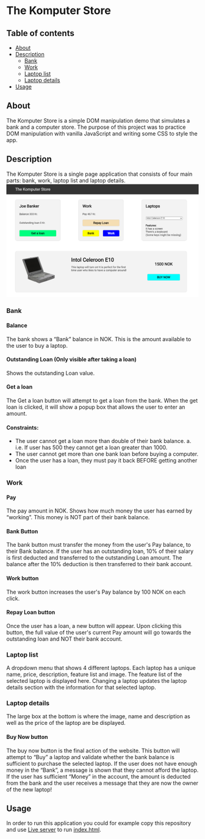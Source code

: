 # The Komputer Store
## Table of contents
- [About](#about)
- [Description](#description)
  - [Bank](#bank)
  - [Work](#work)
  - [Laptop list](#laptop-list)
  - [Laptop details](#laptop-details)
- [Usage](#usage)

## About
The Komputer Store is a simple DOM manipulation demo that simulates a bank and
a computer store. The purpose of this project was to practice DOM manipulation
with vanilla JavaScript and writing some CSS to style the app.

## Description
The Komputer Store is a single page application that consists of four main
parts: bank, work, laptop list and laptop details.
![screenshot](https://github.com/mikkoluukko/thekomputerstore/blob/master/readme-image-1.png)

### Bank
#### Balance
The bank shows a “Bank” balance in NOK. This is the amount available to the 
user to buy a laptop.
#### Outstanding Loan (Only visible after taking a loan)
Shows the outstanding Loan value.
#### Get a loan
The Get a loan button will attempt to get a loan from the bank. When the get 
loan is clicked, it will show a popup box that allows the user to enter an 
amount.
#### Constraints:
- The user cannot get a loan more than double of their bank balance.
a. i.e. If user has 500 they cannot get a loan greater than 1000.
- The user cannot get more than one bank loan before buying a computer.
- Once the user has a loan, they must pay it back BEFORE getting another loan

### Work
#### Pay
The pay amount in NOK. Shows how much money the user has earned by “working”. 
This money is NOT part of their bank balance.
#### Bank Button
The bank button must transfer the money from the user's Pay balance, to their 
Bank balance. If the user has an outstanding loan, 10% of their salary is first 
deducted and transferred to the outstanding Loan amount. The balance after the 
10% deduction is then transferred to their bank account.
#### Work button
The work button increases the user's Pay balance by 100 NOK on each click.
#### Repay Loan button
Once the user has a loan, a new button will appear. Upon clicking this button, 
the full value of the user's current Pay amount will go towards the outstanding 
loan and NOT their bank account.

### Laptop list
A dropdown menu that shows 4 different laptops. Each laptop has a unique name, 
price, description, feature list and image. The feature list of the selected 
laptop is displayed here. Changing a laptop updates the laptop details section 
with the information for that selected laptop.

### Laptop details
The large box at the bottom is where the image, name and description as well as 
the price of the laptop are be displayed.
#### Buy Now button
The buy now button is the final action of the website. This button will attempt 
to “Buy” a laptop and validate whether the bank balance is sufficient to 
purchase the selected laptop. If the user does not have enough money in the 
“Bank”, a message is shown that they cannot afford the laptop. If the user has 
sufficient “Money” in the account, the amount is deducted from the bank and
the user receives a message that they are now the owner of the new laptop!

## Usage
In order to run this application you could for example copy this repository and 
use [Live server](https://marketplace.visualstudio.com/items?itemName=ritwickdey.LiveServer) 
to run [index.html](./index.html).